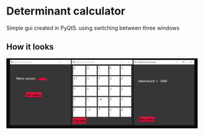 # Determinant calculator 
Simple gui created in PyQt5. using switching between three windows

## How it looks

![](images/gui_windows.PNG)
